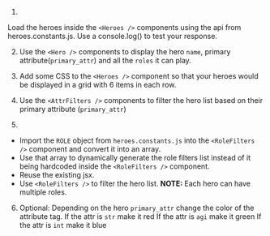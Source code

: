 1. 
Load the heroes inside the `<Heroes />` components using the api from heroes.constants.js.
Use a console.log() to test your response.

2. Use the `<Hero />` components to display the hero `name`, primary attribute(`primary_attr`) and all the `roles` it can play. 

3. Add some CSS to the `<Heroes />` component so that your heroes would be displayed in a grid with 6 items in each row. 

4. Use the `<AttrFilters />` components to filter the hero list based on their primary attribute (`primary_attr`)

5. 
- Import the `ROLE` object from `heroes.constants.js` into the `<RoleFilters />` component and convert it into an array. 
- Use that array to dynamically generate the role filters list instead of it being hardcoded inside the `<RoleFilters />` component. 
- Reuse the existing jsx.
- Use `<RoleFilters />` to filter the hero list.
 **NOTE:** Each hero can have multiple roles.

6. Optional:
Depending on the hero `primary_attr` change the color of the attribute tag.
If the attr is `str` make it red
If the attr is `agi` make it green
If the attr is `int` make it blue